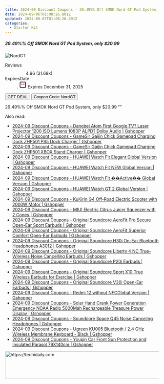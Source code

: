 ```yaml
---
title: 2024-09 Discount Coupons - 29.49%% Off SMOK Nord GT Pod System, only $20.99 | Vapesourcing Electronics Co.,Ltd.
date: 2024-09-06T01:08:26.801Z
updated: 2024-09-07T01:08:26.801Z
categories:
  - Starter Kit
---
```



<div class="max-w-4xl mx-auto grid grid-cols-1 lg:max-w-5xl lg:gap-x-20 lg:grid-cols-2">
  <div class="relative p-3 col-start-1 row-start-1 flex flex-col-reverse rounded-lg bg-gradient-to-t from-black/75 via-black/0 sm:bg-none sm:row-start-2 sm:p-0 lg:row-start-1">
    <h5 class="mt-1 text-lg font-semibold text-white sm:text-slate-900 md:text-2xl dark:sm:text-white">29.49%% Off SMOK Nord GT Pod System, only $20.99</h5>
  </div>
  
  <div class="col-start-1 col-end-3 row-start-1 grid gap-4 sm:mb-6 sm:grid-cols-4 lg:col-start-2 lg:row-span-6 lg:row-end-6 lg:mb-0 lg:gap-6">
      <img src="&quot;https://static.shareasale.com/image/90958/deal/SMOKNordGTPodSystem2500mAh80W.jpg&quot;" onClick="javascript:window.open(decodeURIComponent('%22https%3A%2F%2Fwww.shareasale.com%2Fu.cfm%3Fd%3D1069751%26m%3D90958%26u%3D4338022%22'), '_blank');void(0);" alt="NordGT" class="h-60 w-full rounded-lg object-cover sm:col-span-2 sm:h-52 lg:col-span-full" loading="lazy" />
    
  </div>
  <dl class="row-start-2 mt-4 flex items-center text-xs font-medium sm:row-start-3 sm:mt-1 md:mt-2.5 lg:row-start-2">
    <dt class="sr-only">Reviews</dt>
    <dd class="flex items-center text-indigo-600 dark:text-indigo-400">
      <svg width="24" height="24" fill="none" aria-hidden="true" class="mr-1 stroke-current dark:stroke-indigo-500">
        <path d="m12 5 2 5h5l-4 4 2.103 5L12 16l-5.103 3L9 14l-4-4h5l2-5Z" stroke-width="2" stroke-linecap="round" stroke-linejoin="round" />
      </svg>
      <span>4.96 <span class="font-normal text-slate-400">(31.68k)</span></span>
    </dd>
    <dt class="sr-only">ExpiresDate</dt>
    <dd class="flex items-center">
      <svg width="2" height="2" aria-hidden="true" fill="currentColor" class="mx-3 text-slate-300">
        <circle cx="1" cy="1" r="1" />
      </svg>
      <svg width="24" height="24" viewBox="0 0 24 24" fill="none" stroke="currentColor" stroke-width="2">
        <rect x="3" y="3" width="18" height="18" rx="2" fill="#fff" />
        <path d="M6 10L18 10" stroke="red" stroke-width="2" fill="none" />
        <path d="M10 6L10 18" stroke="#fff" stroke-width="2" fill="none" />
      </svg>
      Expires December 31, 2025    </dd>
  </dl>
  <div class="col-start-1 row-start-3 mt-4 self-center sm:col-start-2 sm:row-span-2 sm:row-start-2 sm:mt-0 lg:col-start-1 lg:row-start-3 lg:row-end-4 lg:mt-6">
    <button type="button" onClick="javascript:window.open(decodeURIComponent('%22https%3A%2F%2Fwww.shareasale.com%2Fu.cfm%3Fd%3D1069751%26m%3D90958%26u%3D4338022%22'), '_blank');void(0);" class="rounded-lg bg-red-600 px-3 py-2 text-sm font-medium leading-6 text-white">GET DEAL</button>
    <button type="button" onClick="javascript:window.open(decodeURIComponent('%22https%3A%2F%2Fwww.shareasale.com%2Fu.cfm%3Fd%3D1069751%26m%3D90958%26u%3D4338022%22'), '_blank');void(0);" class="border-dashed border-2 border-indigo-600 bg-green-100 text-sm leading-6 font-medium py-2 px-3 rounded-lg">Coupon Code: NordGT</button>
  </div>
  <p class="col-start-1 mt-4 text-sm leading-6 sm:col-span-2 lg:col-span-1 lg:row-start-4 lg:mt-6 dark:text-slate-400">
    29.49%% Off SMOK Nord GT Pod System, only $20.99 
""  </p>
</div>
<span class="atpl-alsoreadstyle">Also read:</span>
<div><ul>
<li><a href="https://coupons.techidaily.com/coupon-1118353-share-97331-sale/"><u>2024-09 Discount Coupons - Dangbei Atom First Google TV? Laser Projector 1200 ISO Lumens 1080P ALPD? Dolby Audio | Gshopper</u></a></li>
<li><a href="https://coupons.techidaily.com/coupon-1118351-share-97331-sale/"><u>2024-09 Discount Coupons - GameSir Gaijin Chick Gamepad Charging Dock ZHP501 PS5 Dock Charger | Gshopper</u></a></li>
<li><a href="https://coupons.techidaily.com/coupon-1118352-share-97331-sale/"><u>2024-09 Discount Coupons - GameSir Gaijin Chick Gamepad Charging Dock ZHP501 XBOX Stand Charger | Gshopper</u></a></li>
<li><a href="https://coupons.techidaily.com/coupon-1118348-share-97331-sale/"><u>2024-09 Discount Coupons - HUAWEI Watch Fit Elegant Global Version | Gshopper</u></a></li>
<li><a href="https://coupons.techidaily.com/coupon-1118347-share-97331-sale/"><u>2024-09 Discount Coupons - HUAWEI Watch Fit NEW Global Version | Gshopper</u></a></li>
<li><a href="https://coupons.techidaily.com/coupon-1118346-share-97331-sale/"><u>2024-09 Discount Coupons - HUAWEI Watch Fit ��Active�� Global Version | Gshopper</u></a></li>
<li><a href="https://coupons.techidaily.com/coupon-1118349-share-97331-sale/"><u>2024-09 Discount Coupons - HUAWEI Watch GT 2 Global Version | Gshopper</u></a></li>
<li><a href="https://coupons.techidaily.com/coupon-1118354-share-97331-sale/"><u>2024-09 Discount Coupons - KuKirin G4 Off-Road Electric Scooter with 2000W Motor | Gshopper</u></a></li>
<li><a href="https://coupons.techidaily.com/coupon-1118350-share-97331-sale/"><u>2024-09 Discount Coupons - MIUI Electric Citrus Juicer Squeezer with 2 Cones | Gshopper</u></a></li>
<li><a href="https://coupons.techidaily.com/coupon-1118341-share-97331-sale/"><u>2024-09 Discount Coupons - Original Soundcore AeroFit Pro Secure Open-Ear Sport Earbuds | Gshopper</u></a></li>
<li><a href="https://coupons.techidaily.com/coupon-1118342-share-97331-sale/"><u>2024-09 Discount Coupons - Original Soundcore AeroFit Superior Comfort Open-Ear Earbuds | Gshopper</u></a></li>
<li><a href="https://coupons.techidaily.com/coupon-1118339-share-97331-sale/"><u>2024-09 Discount Coupons - Original Soundcore H30i On-Ear Bluetooth Headphones A3012 | Gshopper</u></a></li>
<li><a href="https://coupons.techidaily.com/coupon-1118343-share-97331-sale/"><u>2024-09 Discount Coupons - Original Soundcore Liberty 4 NC True-Wireless Noise Cancelling Earbuds | Gshopper</u></a></li>
<li><a href="https://coupons.techidaily.com/coupon-1118340-share-97331-sale/"><u>2024-09 Discount Coupons - Original Soundcore P20i Earbuds | Gshopper</u></a></li>
<li><a href="https://coupons.techidaily.com/coupon-1118344-share-97331-sale/"><u>2024-09 Discount Coupons - Original Soundcore Sport X10 True Wireless Earbuds for Exercise | Gshopper</u></a></li>
<li><a href="https://coupons.techidaily.com/coupon-1118338-share-97331-sale/"><u>2024-09 Discount Coupons - Original Soundcore V30i Open-Ear Earbuds | Gshopper</u></a></li>
<li><a href="https://coupons.techidaily.com/coupon-1118355-share-97331-sale/"><u>2024-09 Discount Coupons - Redmi 12 without NFCGlobal Version | Gshopper</u></a></li>
<li><a href="https://coupons.techidaily.com/coupon-1118337-share-97331-sale/"><u>2024-09 Discount Coupons - Solar Hand Crank Power Generation Emergency NOAA Radio 5000Mah Rechargeable Treasure Power Display | Gshopper</u></a></li>
<li><a href="https://coupons.techidaily.com/coupon-1118345-share-97331-sale/"><u>2024-09 Discount Coupons - Soundcore Space Q45 Noise Canceling Headphones | Gshopper</u></a></li>
<li><a href="https://coupons.techidaily.com/coupon-1118336-share-97331-sale/"><u>2024-09 Discount Coupons - Ugreen KU005 Bluetooth / 2.4 GHz Wireless Membrane Keyboard - Black | Gshopper</u></a></li>
<li><a href="https://coupons.techidaily.com/coupon-1118335-share-97331-sale/"><u>2024-09 Discount Coupons - Youpin Car Front Sun Protection and Insulated Parasol 79X140cm | Gshopper</u></a></li>
</ul></div>

<ins class="adsbygoogle"
      style="display:block"
      data-ad-client="ca-pub-7571918770474297"
      data-ad-slot="8358498916"
      data-ad-format="auto"
      data-full-width-responsive="true"></ins>
<!-- affiliate ads begin -->
<a href="https://zebaoaffiliateprogram.pxf.io/c/5597632/2137973/21526" target="_top" id="2137973">
  <img src="//a.impactradius-go.com/display-ad/21526-2137973" border="0" alt="https://techidaily.com" width="728" height="90"/>
</a>
<img height="0" width="0" src="https://zebaoaffiliateprogram.pxf.io/i/5597632/2137973/21526" style="position:absolute;visibility:hidden;" border="0" />
<!-- affiliate ads end -->